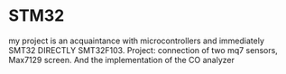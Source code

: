 # STM32
my project is an acquaintance with microcontrollers and immediately SMT32 DIRECTLY SMT32F103.  Project: connection of two mq7 sensors, Max7129 screen. And the implementation of the CO analyzer
